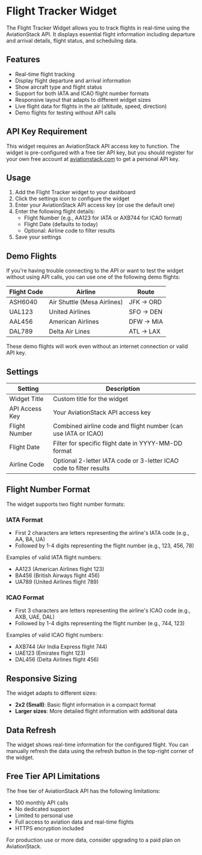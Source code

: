 # Flight Tracker Widget

The Flight Tracker Widget allows you to track flights in real-time using the AviationStack API. It displays essential flight information including departure and arrival details, flight status, and scheduling data.

## Features

- Real-time flight tracking
- Display flight departure and arrival information
- Show aircraft type and flight status
- Support for both IATA and ICAO flight number formats
- Responsive layout that adapts to different widget sizes
- Live flight data for flights in the air (altitude, speed, direction)
- Demo flights for testing without API calls

## API Key Requirement

This widget requires an AviationStack API access key to function. The widget is pre-configured with a free tier API key, but you should register for your own free account at [aviationstack.com](https://aviationstack.com) to get a personal API key.

## Usage

1. Add the Flight Tracker widget to your dashboard
2. Click the settings icon to configure the widget
3. Enter your AviationStack API access key (or use the default one)
4. Enter the following flight details:
   - Flight Number (e.g., AA123 for IATA or AXB744 for ICAO format)
   - Flight Date (defaults to today)
   - Optional: Airline code to filter results
5. Save your settings

## Demo Flights

If you're having trouble connecting to the API or want to test the widget without using API calls, you can use one of the following demo flights:

| Flight Code | Airline | Route |
|-------------|---------|-------|
| ASH6040 | Air Shuttle (Mesa Airlines) | JFK → ORD |
| UAL123 | United Airlines | SFO → DEN |
| AAL456 | American Airlines | DFW → MIA |
| DAL789 | Delta Air Lines | ATL → LAX |

These demo flights will work even without an internet connection or valid API key.

## Settings

| Setting | Description |
|---------|-------------|
| Widget Title | Custom title for the widget |
| API Access Key | Your AviationStack API access key |
| Flight Number | Combined airline code and flight number (can use IATA or ICAO) |
| Flight Date | Filter for specific flight date in YYYY-MM-DD format |
| Airline Code | Optional 2-letter IATA code or 3-letter ICAO code to filter results |

## Flight Number Format

The widget supports two flight number formats:

### IATA Format
- First 2 characters are letters representing the airline's IATA code (e.g., AA, BA, UA)
- Followed by 1-4 digits representing the flight number (e.g., 123, 456, 78)

Examples of valid IATA flight numbers:
- AA123 (American Airlines flight 123)
- BA456 (British Airways flight 456)
- UA789 (United Airlines flight 789)

### ICAO Format
- First 3 characters are letters representing the airline's ICAO code (e.g., AXB, UAE, DAL)
- Followed by 1-4 digits representing the flight number (e.g., 744, 123)

Examples of valid ICAO flight numbers:
- AXB744 (Air India Express flight 744)
- UAE123 (Emirates flight 123)
- DAL456 (Delta Airlines flight 456)

## Responsive Sizing

The widget adapts to different sizes:

- **2x2 (Small)**: Basic flight information in a compact format
- **Larger sizes**: More detailed flight information with additional data

## Data Refresh

The widget shows real-time information for the configured flight. You can manually refresh the data using the refresh button in the top-right corner of the widget.

## Free Tier API Limitations

The free tier of AviationStack API has the following limitations:
- 100 monthly API calls
- No dedicated support
- Limited to personal use
- Full access to aviation data and real-time flights
- HTTPS encryption included

For production use or more data, consider upgrading to a paid plan on AviationStack. 